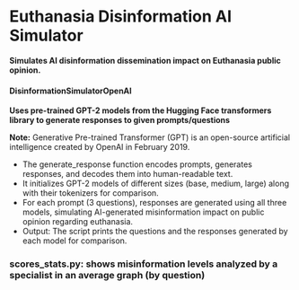 # Euthanasia Disinformation AI Simulator

**Simulates AI disinformation dissemination impact on Euthanasia public opinion.**

#### DisinformationSimulatorOpenAI

**Uses pre-trained GPT-2 models from the Hugging Face transformers library to generate responses to given prompts/questions**

**Note:** Generative Pre-trained Transformer (GPT) is an open-source artificial intelligence created by OpenAI in February 2019.

- The generate_response function encodes prompts, generates responses, and decodes them into human-readable text.
- It initializes GPT-2 models of different sizes (base, medium, large) along with their tokenizers for comparison.
- For each prompt (3 questions), responses are generated using all three models, simulating AI-generated misinformation impact on public opinion regarding euthanasia.
- Output: The script prints the questions and the responses generated by each model for comparison.

### scores_stats.py: shows misinformation levels analyzed by a specialist in an average graph (by question)

